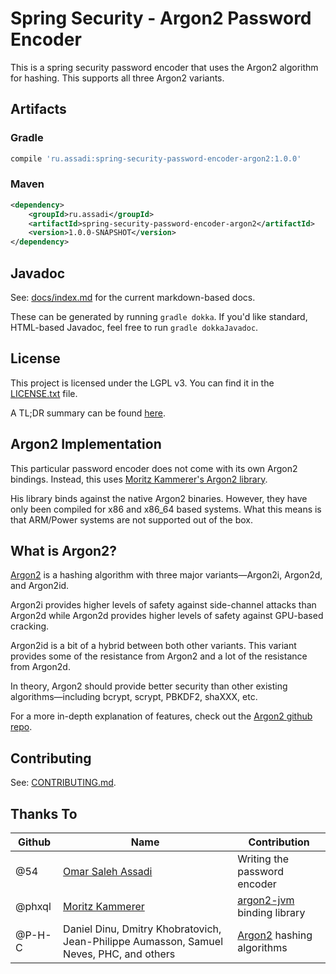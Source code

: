 # Spring Security - Argon2 Password Encoder

This is a spring security password encoder that uses the Argon2 algorithm for hashing. This supports all three Argon2 variants.

## Artifacts

### Gradle

```groovy
compile 'ru.assadi:spring-security-password-encoder-argon2:1.0.0'
```

### Maven

```xml
<dependency>
    <groupId>ru.assadi</groupId>
    <artifactId>spring-security-password-encoder-argon2</artifactId>
    <version>1.0.0-SNAPSHOT</version>
</dependency>
```

## Javadoc

See: [docs/index.md](docs/index.md) for the current markdown-based docs.

These can be generated by running ```gradle dokka```. If you'd like standard, HTML-based Javadoc, feel free to run 
```gradle dokkaJavadoc```.

## License

This project is licensed under the LGPL v3. You can find it in the [LICENSE.txt](LICENSE.txt) file.

A TL;DR summary can be found [here](https://tldrlegal.com/license/gnu-lesser-general-public-license-v3-(lgpl-3)).

## Argon2 Implementation

This particular password encoder does not come with its own Argon2 bindings. Instead, this uses 
[Moritz Kammerer's Argon2 library](https://github.com/phxql/argon2-jvm).

His library binds against the native Argon2 binaries. However, they have only been compiled for x86 and x86_64 based 
systems. What this means is that ARM/Power systems are not supported out of the box.

## What is Argon2?

[Argon2](https://github.com/P-H-C/phc-winner-argon2) is a hashing algorithm with three major variants—Argon2i, Argon2d, 
and Argon2id.

Argon2i provides higher levels of safety against side-channel attacks than Argon2d while Argon2d provides higher levels 
of safety against GPU-based cracking.

Argon2id is a bit of a hybrid between both other variants. This variant provides some of the resistance from Argon2 and 
a lot of the resistance from Argon2d.

In theory, Argon2 should provide better security than other existing algorithms—including bcrypt, scrypt, PBKDF2, 
shaXXX, etc.

For a more in-depth explanation of features, check out the [Argon2 github repo](https://github.com/P-H-C/phc-winner-argon2).

## Contributing

See: [CONTRIBUTING.md](CONTRIBUTING.md).

## Thanks To

| Github | Name | Contribution |
|--------|------|--------------|
| @54 | [Omar Saleh Assadi](https://assadi.ru/) | Writing the password encoder | 
| @phxql | [Moritz Kammerer](https://mkammerer.de) | [argon2-jvm](https://github.com/phxql/argon2-jvm) binding library
| @P-H-C | Daniel Dinu, Dmitry Khobratovich, Jean-Philippe Aumasson, Samuel Neves, PHC, and others | [Argon2](https://github.com/P-H-C/phc-winner-argon2) hashing algorithms

